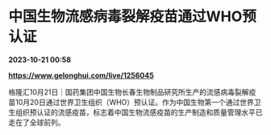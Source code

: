 # 中国生物流感病毒裂解疫苗通过WHO预认证

**2023-10-21 00:58**

**https://www.gelonghui.com/live/1256045**

格隆汇10月21日｜国药集团中国生物长春生物制品研究所生产的流感病毒裂解疫苗10月20日通过世界卫生组织（WHO）预认证。作为中国生物第一个通过世界卫生组织预认证的流感疫苗，标志着中国生物流感疫苗的生产制造和质量管理水平已走在了全球前列。